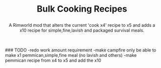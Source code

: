 # <p align="center"> Bulk Cooking Recipes </p>
<p align="center">A Rimworld mod that alters the current 'cook x4' recipe to x5 and adds a x10 recipe for simple,fine,lavish and packaged survival meals.</p>
<br>  
<br>
### TODO
-redo work amount requirement
-make campfire only be able to make x1 pemmican,simple,fine meal (no lavish and others)
-make pemmican recipe from x4 to x5 and add the x10